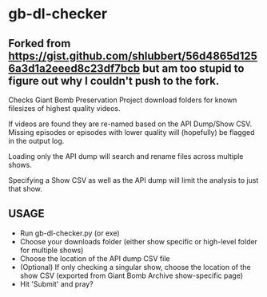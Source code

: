 # gb-dl-checker

## Forked from https://gist.github.com/shlubbert/56d4865d1256a3d1a2eeed8c23df7bcb but am too stupid to figure out why I couldn't push to the fork.

Checks Giant Bomb Preservation Project download folders for known filesizes of highest quality videos.

If videos are found they are re-named based on the API Dump/Show CSV. Missing episodes or episodes with lower quality will (hopefully)
be flagged in the output log.

Loading only the API dump will search and rename files across multiple shows. 

Specifying a Show CSV as well as the API dump will limit the analysis to just that show.

## USAGE
- Run gb-dl-checker.py (or exe)
- Choose your downloads folder (either show specific or high-level folder for multiple shows)
- Choose the location of the API dump CSV file
- (Optional) If only checking a singular show, choose the location of the show CSV (exported from Giant Bomb Archive show-specific page)
- Hit 'Submit' and pray?
